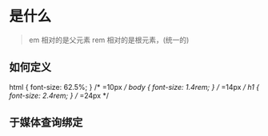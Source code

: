 # 是什么
> em 相对的是父元素
> rem 相对的是根元素，(统一的)

## 如何定义
html { font-size: 62.5%; }  /* =10px */
body { font-size: 1.4rem; } /* =14px */
h1   { font-size: 2.4rem; } /* =24px */

## 于媒体查询绑定
